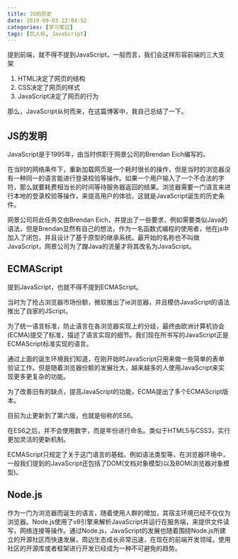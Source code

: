 ```yaml
---
title: JS的历史
date: 2019-09-03 22:04:52
categories: [学习笔记]
tags: [饥人谷, JavaScript]
---
```

提到前端，就不得不提到JavaScript，一般而言，我们会这样形容前端的三大支架

1. HTML决定了网页的结构
2. CSS决定了网页的样式
3. JavaScript决定了网页的行为

那么，JavaScript从何而来，在这篇博客中，我自己总结了一下。
<!-- more -->
## JS的发明

JavaScript是于1995年，由当时供职于网景公司的Brendan Eich编写的。

在当时的网络条件下，重新加载网页是一个耗时很长的操作，但是当时的浏览器没有一种同一的语言能进行登录校验等操作。如果一个用户输入了一个不合法的字符，那么就要耗费相当长的时间等待服务器返回的结果。浏览器需要一门语言来进行本地的登录校验等操作，来提高用户的体验，这就是JavaScript诞生的历史条件。

网景公司将此任务交由Brendan Eich，并提出了一些要求，例如需要类似Java的语法，但是Brendan显然有自己的想法，作为一名函数式编程的使用者，他在js中加入了闭包，并且设计了基于原型的继承系统。最开始的名称也不叫做JavaScript，网景公司为了蹭Java的流量才将其改名为JavaScript。

## ECMAScript

提到JavaScript，也就不得不提到ECMAScript。

当时为了抢占浏览器市场份额，微软推出了ie浏览器，并且模仿JavaScript的语法推出了自家的JScript。

为了统一语言标准，防止语言在各浏览器实现上的分歧，最终由欧洲计算机协会(ECMA)提交了标准，描述了语言实现的细节。我们现在所书写的JavaScript正是ECMAScript标准实现的语言。

通过上面的诞生环境我们知道，在刚开始时JavaScript只用来做一些简单的表单验证工作。但是随着浏览器份额的发展壮大，越来越多的人使用JavaScript来实现更多更复杂的功能。

为了改善旧有的缺点，提高JavaScript的功能，ECMA提出了多个ECMAScript版本。

目前为止更新到了第六版，也就是俗称的ES6。

在ES6之后，并不会使用数字，而是年份进行命名。类似于HTML5与CSS3，实行更加灵活的更新机制。

ECMAScript只规定了关于这门语言的基础，例如语法类型等，在浏览器环境中，一般我们提到的JavaScript还包括了DOM(文档对象模型)以及BOM(浏览器对象模型)。

## Node.js

作为一门为浏览器而诞生的语言，随着使用人群的增加，其宿主环境已经不仅仅为浏览器。Node.js使用了v8引擎来解析JavaScript并运行在服务端，来提供文件读写，网络连接等操作。通过Node.js，JavaScript的发展也随着围绕Node.js所建立的开源社区而快速发展，周边生态成长非常迅速，在现在的前端开发领域，使用社区的开源库或者框架进行开发已经成为一种不可避免的趋势。
